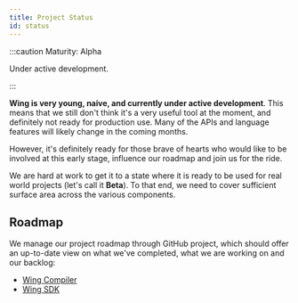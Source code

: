 ```yaml
---
title: Project Status
id: status
---
```


:::caution Maturity: Alpha

Under active development.

:::

**Wing is very young, naive, and currently under active development**. This
means that we still don't think it's a very useful tool at the moment, and
definitely not ready for production use. Many of the APIs and language features
will likely change in the coming months.

However, it's definitely ready for those brave of hearts who would like to be
involved at this early stage, influence our roadmap and join us for the ride.

We are hard at work to get it to a state where it is ready to be used for real
world projects (let's call it **Beta**). To that end, we need to cover
sufficient surface area across the various components.

## Roadmap

We manage our project roadmap through GitHub project, which should offer an
up-to-date view on what we've completed, what we are working on and our backlog:

- [Wing Compiler](https://github.com/orgs/winglang/projects/1)
- [Wing SDK](https://github.com/orgs/winglang/projects/3)


